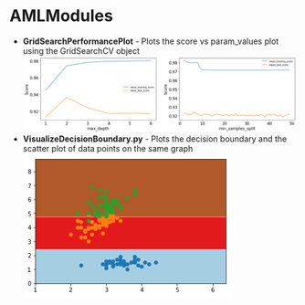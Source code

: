 # AMLModules
- **GridSearchPerformancePlot** - Plots the score vs param\_values plot using the GridSearchCV object
    ![](./images/gridsearchcvperformanceplot.png)
- **VisualizeDecisionBoundary.py** - Plots the decision boundary and the scatter plot of data points on the same graph
    ![](./images/visualizedecisionboundary.png)
